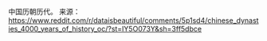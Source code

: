 中国历朝历代。 来源：https://www.reddit.com/r/dataisbeautiful/comments/5p1sd4/chinese_dynasties_4000_years_of_history_oc/?st=IY5O073Y&sh=3ff5dbce